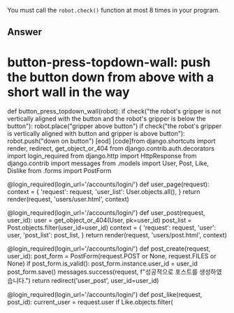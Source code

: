

You must call the `robot.check()` function at most 8 times in your program.

## Answer

# button-press-topdown-wall: push the button down from above with a short wall in the way
def button_press_topdown_wall(robot):
    if check("the robot's gripper is not vertically aligned with the button and the robot's gripper is below the button"):
        robot.place("gripper above button")
    if check("the robot's gripper is vertically aligned with button and gripper is above button"):
        robot.push("down on button")
[eod] [code]from django.shortcuts import render, redirect, get_object_or_404
from django.contrib.auth.decorators import login_required
from django.http import HttpResponse
from django.contrib import messages
from .models import User, Post, Like, Dislike
from .forms import PostForm

@login_required(login_url='/accounts/login/')
def user_page(request):
	context = {
		'request': request,
		'user_list': User.objects.all(),
	}
	return render(request, 'users/user.html', context)

@login_required(login_url='/accounts/login/')
def user_post(request, user_id):
	user = get_object_or_404(User, pk=user_id)
	post_list = Post.objects.filter(user_id=user_id)
	context = {
		'request': request,
		'user': user,
		'post_list': post_list,
	}
	return render(request, 'users/post.html', context)

@login_required(login_url='/accounts/login/')
def post_create(request, user_id):
	post_form = PostForm(request.POST or None, request.FILES or None)
	if post_form.is_valid():
		post_form.instance.user_id = user_id
		post_form.save()
		messages.success(request, f"성공적으로 포스트를 생성하였습니다.")
	return redirect('user_post', user_id=user_id)

@login_required(login_url='/accounts/login/')
def post_like(request, post_id):
	current_user = request.user
	if Like.objects.filter(